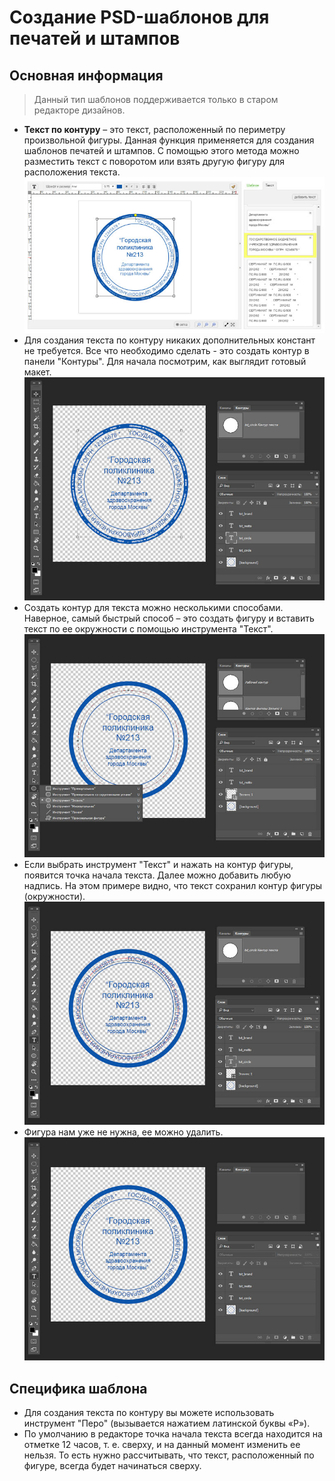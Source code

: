 # Создание PSD-шаблонов для печатей и штампов

## Основная информация
> Данный тип шаблонов поддерживается только в старом редакторе дизайнов.

* __Текст по контуру__ – это текст, расположенный по периметру произвольной фигуры. Данная функция применяется для создания шаблонов печатей и штампов. С помощью этого метода можно разместить текст с поворотом или взять другую фигуру для расположения текста.
![](../_media/design/design08.png ':size=80%')
* Для создания текста по контуру никаких дополнительных констант не требуется. Все что необходимо сделать - это создать контур в панели "Контуры". Для начала посмотрим, как выглядит готовый макет.
![](../_media/design/design09.png ':size=80%')
* Создать контур для текста можно несколькими способами. Наверное, самый быстрый способ – это создать фигуру и вставить текст по ее окружности с помощью инструмента "Текст". 
![](../_media/design/design10.png ':size=80%')
* Если выбрать инструмент "Текст" и нажать на контур фигуры, появится точка начала текста. Далее можно добавить любую надпись.
На этом примере видно, что текст сохранил контур фигуры (окружности).
![](../_media/design/design11.png ':size=80%')
* Фигура нам уже не нужна, ее можно удалить.
![](../_media/design/design12.png ':size=80%')

## Специфика шаблона
* Для создания текста по контуру вы можете использовать инструмент "Перо" (вызывается нажатием латинской буквы «P»).
* По умолчанию в редакторе точка начала текста всегда находится на отметке 12 часов, т. е. сверху, и на данный момент изменить ее нельзя. То есть нужно рассчитывать, что текст, расположенный по фигуре, всегда будет начинаться сверху.
